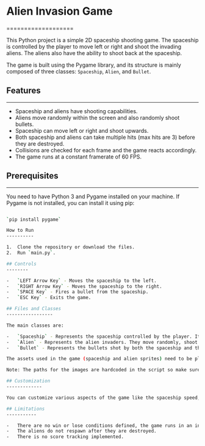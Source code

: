 # Alien Invasion Game
===================

This Python project is a simple 2D spaceship shooting game. The spaceship is controlled by the player to move left or right and shoot the invading aliens. The aliens also have the ability to shoot back at the spaceship.

The game is built using the Pygame library, and its structure is mainly composed of three classes: `Spaceship`, `Alien`, and `Bullet`.

## Features
--------

-   Spaceship and aliens have shooting capabilities.
-   Aliens move randomly within the screen and also randomly shoot bullets.
-   Spaceship can move left or right and shoot upwards.
-   Both spaceship and aliens can take multiple hits (max hits are 3) before they are destroyed.
-   Collisions are checked for each frame and the game reacts accordingly.
-   The game runs at a constant framerate of 60 FPS.

## Prerequisites
-------------

You need to have Python 3 and Pygame installed on your machine. If Pygame is not installed, you can install it using pip:

```bash

`pip install pygame`

How to Run
----------

1.  Clone the repository or download the files.
2.  Run `main.py`.

## Controls
--------

-   `LEFT Arrow Key` - Moves the spaceship to the left.
-   `RIGHT Arrow Key` - Moves the spaceship to the right.
-   `SPACE Key` - Fires a bullet from the spaceship.
-   `ESC Key` - Exits the game.

## Files and Classes
-----------------

The main classes are:

-   `Spaceship` - Represents the spaceship controlled by the player. It can move left or right, shoot bullets, and handle collisions.
-   `Alien` - Represents the alien invaders. They move randomly, shoot bullets, and handle collisions.
-   `Bullet` - Represents the bullets shot by both the spaceship and the aliens.

The assets used in the game (spaceship and alien sprites) need to be placed in a directory named `sprites` in the same directory as the Python file.

Note: The paths for the images are hardcoded in the script so make sure the images are in the correct path or update the path in the script as per your folder structure.

## Customization
-------------

You can customize various aspects of the game like the spaceship speed, alien speed, bullet size, and the maximum hits before a spaceship or an alien is destroyed by changing the corresponding constants at the top of the `main.py` file.

## Limitations
-----------

-   There are no win or lose conditions defined, the game runs in an infinite loop.
-   The aliens do not respawn after they are destroyed.
-   There is no score tracking implemented.
